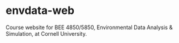# envdata-web
Course website for BEE 4850/5850, Environmental Data Analysis &amp; Simulation, at Cornell University.
